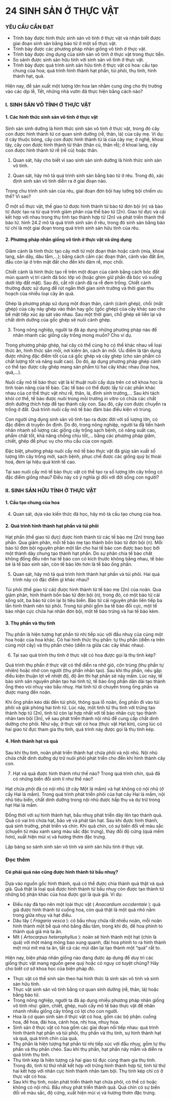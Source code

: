 # 24 SINH SẢN Ở THỰC VẬT

### YÊU CẦU CẦN ĐẠT

- Trình bày được hình thức sinh sản vô tính ở thực vật và nhận biết được giai đoạn sinh sản bằng bào tử ở một số thực vật.
- Trình bày được các phương pháp nhân giống vô tính ở thực vật.
- Trình bày được ứng dụng của sinh sản vô tính ở thực vật trong thực tiễn.
- So sánh được sinh sản hữu tính với sinh sản vô tính ở thực vật.
- Trình bày được quá trình sinh sản hữu tính ở thực vật có hoa: cấu tạo chung của hoa; quá trình hình thành hạt phấn, túi phôi, thụ tinh, hình thành hạt, quả.

Hiện nay, để sản xuất một lượng lớn hoa lan nhằm cung ứng cho thị trường vào các dịp lễ, Tết, những nhà vườn đã thực hiện bằng cách nào?

### I. SINH SẢN VÔ TÍNH Ở THỰC VẬT

#### 1. Các hình thức sinh sản vô tính ở thực vật

Sinh sản sinh dưỡng là hình thức sinh sản vô tính ở thực vật, trong đó cây con được hình thành từ cơ quan sinh dưỡng (rễ, thân, lá) của cây mẹ. Ví dụ: ở cây thuộc bòng, cây con được hình thành từ lá của cây mẹ; ở nghệ, khoai tây, cây con được hình thành từ thân (thân củ, thân rễ); ở khoai lang, cây con được hình thành từ rễ (rễ củ) hoặc thân.

1. Quan sát, hãy cho biết vì sao sinh sản sinh dưỡng là hình thức sinh sản vô tính.

2. Quan sát, hãy mô tả quá trình sinh sản bằng bào tử ở rêu. Trong đó, xác định sinh sản vô tính diễn ra ở giai đoạn nào.

Trong chu trình sinh sản của rêu, giai đoạn đơn bội hay lưỡng bội chiếm ưu thế? Vì sao?

Ở một số thực vật, thế giao tử được hình thành từ bào tử đơn bội (n) và bào tử được tạo ra từ quá trình giảm phân của thể bào tử (2n). Giao tử đực và cái kết hợp với nhau trong thụ tinh tạo thành hợp tử (2n) và phát triển thành thể bào tử. hình 24.2 mô tả quá trình sinh sản ở rêu, trong đó sinh sản bằng bào tử chỉ là một giai đoạn trong quá trình sinh sản hữu tính của rêu.

#### 2. Phương pháp nhân giống vô tính ở thực vật và ứng dụng

Giâm cành là hình thức tạo cây mới từ một đoạn thân hoặc cành (mía, khoai lang, sắn dây, dâu tằm,...); bằng cách cắm các đoạn thân, cành vào đất ẩm, đầu còn lại ở trên mặt đất cho đến khi đâm rễ, mọc chồi.

Chiết cành là hình thức tạo rễ trên một đoạn của cành bằng cách bóc đất mùn quanh vị trí cành đã bóc lớp vỏ (hoặc ghim giữ phần đã bóc vỏ xuống dưới lớp đất mặt). Sau đó, cắt rời cành đã ra rễ đem trồng. Chiết cành thường được sử dụng để rút ngắn thời gian sinh trưởng và thời gian thu hoạch của nhiều loại cây ăn quả.

Ghép là phương pháp sử dụng một đoạn thân, cành (cành ghép), chồi (mắt ghép) của cây này ghép vào thân hay gốc (gốc ghép) của cây khác sao cho bề mặt tiếp xúc áp sát vào nhau. Sau một thời gian, chỗ ghép sẽ liền lại và chất dinh dưỡng của gốc ghép sẽ nuôi cành ghép.

3. Trong nông nghiệp, người ta đã áp dụng những phương pháp nào để nhân nhanh các giống cây trồng mong muốn? Cho ví dụ.

Trong phương pháp ghép, hai cây có thể cùng họ có thể khác nhau về loại thức ăn, hình thức săn mồi, nơi kiếm ăn, cách ăn mồi. Ưu điểm là tận dụng được những đặc điểm tốt của cả gốc ghép và cây ghép (cho sản phẩm có chất lượng tốt và năng suất cao). Do đó, áp dụng phương pháp ghép cành có thể tạo được cây ghép mang sản phẩm từ hai cây khác nhau (loại hoa, quả,...).

Nuôi cấy mô tế bào thực vật là kĩ thuật nuôi cấy dựa trên cơ sở khoa học là tính toàn năng của tế bào. Các tế bào có thể được lấy từ các phần khác nhau của cơ thể thực vật như rễ, thân, lá, đỉnh sinh trưởng,... Sau khi tách khỏi cơ thể, tế bào được nuôi trong môi trường *in vitro* có chứa các chất dinh dưỡng thích hợp để tạo thành cây con. Sau đó, cây con được chuyển ra trồng ở đất. Quá trình nuôi cấy mô tế bào đảm bảo điều kiện vô trùng.

Con người ứng dụng sinh sản vô tính tạo ra được đời với số lượng lớn, có đặc điểm di truyền ổn định. Do đó, trong nông nghiệp, người ta đã tiến hành nhân nhanh số lượng các giống cây trồng sạch bệnh, có năng suất cao, phẩm chất tốt, khả năng chống chịu tốt,... bằng các phương pháp giâm, chiết, ghép để phục vụ cho nhu cầu của con người.

Đặc biệt, phương pháp nuôi cấy mô tế bào thực vật đã giúp sản xuất số lượng lớn cây trồng mới, sạch bệnh, phục chế được các giống quý bị thoái hoá, đem lại hiệu quả kinh tế cao.

Tại sao nuôi cấy mô tế bào thực vật có thể tạo ra số lượng lớn cây trồng có đặc điểm giống nhau? Điều này có ý nghĩa gì đối với đời sống con người?

### II. SINH SẢN HỮU TÍNH Ở THỰC VẬT

#### 1. Cấu tạo chung của hoa

4. Quan sát, dựa vào kiến thức đã học, hãy mô tả cấu tạo chung của hoa.

#### 2. Quá trình hình thành hạt phấn và túi phôi

Hạt phấn (thể giao tử đực) được hình thành từ các tế bào mẹ (2n) trong bao phấn. Qua giảm phân, mỗi tế bào mẹ tạo thành bốn bào tử đơn bội (n). Mỗi bào tử đơn bội nguyên phân một lần cho hai tế bào con được bao bọc bởi một thành dày chung tạo thành hạt phấn. Do sự phân chia tế bào chất không đồng đều nên hai tế bào con có kích thước không bằng nhau, tế bào bé là tế bào sinh sản, còn tế bào lớn hơn là tế bào ống phấn.

5. Quan sát, hãy mô tả quá trình hình thành hạt phấn và túi phôi. Hai quá trình này có đặc điểm gì khác nhau?

Túi phôi (thể giao tử cái) được hình thành từ tế bào mẹ (2n) của noãn. Qua giảm phân, hình thành bốn bào tử đơn bội (n), trong đó, có một bào tử cái sống sót, ba bào tử còn lại bị tiêu biến. Bào tử cái nguyên phân liên tiếp ba lần hình thành nên túi phôi. Trong túi phôi gồm ba tế bào đối cực, một tế bào nhận cực chứa hai nhân đơn bội, một tế bào trứng và hai tế bào kèm.

#### 3. Thụ phấn và thụ tinh

Thụ phấn là hiện tượng hạt phấn từ nhị tiếp xúc với đầu nhuỵ của cùng một hoa hoặc của hoa khác. Có hai hình thức thụ phấn: tự thụ phấn (diễn ra trên cùng một cây) và thụ phấn chéo (diễn ra giữa các cây khác nhau).

6. Tại sao quá trình thụ tinh ở thực vật có hoa được gọi là thụ tinh kép?

Quá trình thụ phấn ở thực vật có thể diễn ra nhờ gió, côn trùng (thụ phấn tự nhiên) hoặc nhờ con người (thụ phấn nhân tạo).
Sau khi thụ phấn, nếu gặp điều kiện thuận lợi về nhiệt độ, độ ẩm thì hạt phấn sẽ nảy mầm. Lúc này, tế bào sinh sản nguyên phân tạo hai tinh tử, tế bào ống phấn dãn dài tạo thành ống theo vòi nhuỵ vào bầu nhuỵ. Hai tinh tử di chuyển trong ống phấn và được mang đến noãn.

Khi ống phấn kéo dài đến túi phôi, thông qua lỗ noãn, ống phấn đi vào túi phôi và giải phóng hai tinh tử. Lúc này, một tinh tử thụ tinh với trứng tạo thành hợp tử (2n), tinh tử còn lại hợp nhất với tế bào nhân cực tạo thành nhân tam bội (3n), về sau phát triển thành nội nhũ để cung cấp chất dinh dưỡng cho phôi. Như vậy, ở thực vật có hoa (thực vật Hạt kín), cùng lúc có hai giao tử đực tham gia thụ tinh, quá trình này được gọi là thụ tinh kép.

#### 4. Hình thành hạt và quả

Sau khi thụ tinh, noãn phát triển thành hạt chứa phôi và nội nhũ. Nội nhũ chứa chất dinh dưỡng dự trữ nuôi phôi phát triển cho đến khi hình thành cây con.

7. Hạt và quả được hình thành như thế nào? Trong quá trình chín, quả đã có những biến đổi sinh lí như thế nào?

Hạt chứa phôi đã có nội nhũ (ở cây Một lá mầm) và hạt không có nội nhũ (ở cây Hai lá mầm). Trong quá trình phát triển phôi của hạt cây Hai lá mầm, nội nhũ tiêu biến, chất dinh dưỡng trong nội nhũ được hấp thụ và dự trữ trong hạt Hai lá mầm.

Đồng thời với sự hình thành hạt, bầu nhuỵ phát triển dày lên tạo thành quả. Quả có vai trò chứa hạt, bảo vệ và phát tán hạt. Sau khi được hình thành, quả sinh trưởng, phát triển và chín. Khi quả chín, có sự biến đổi về màu sắc (chuyển từ màu xanh sang màu sắc đặc trưng), thay đổi độ cứng (quả mềm hơn), xuất hiện mùi vị và hương thơm đặc trưng.

Lập bảng so sánh sinh sản vô tính và sinh sản hữu tính ở thực vật.

### Đọc thêm

#### Có phải quả nào cũng được hình thành từ bầu nhuỵ?

Dựa vào nguồn gốc hình thành, quả có thể được chia thành quả thật và quả giả. Quả thật là loại quả được hình thành từ bầu nhuỵ còn được tạo thành từ những bộ phận khác của hoa được gọi là quả giả. Ví dụ:
- Điều này đã tạo nên một loài thực vật ( *Anacardium occidentale* ): quả giả được hình thành từ cuống hoa, còn quả thật là một quả nhỏ nằm trong giữa nhụy và hạt điều.
- Dâu tây ( *Fragaria vesca* ): có bầu nhuỵ chứa rất nhiều noãn, mỗi noãn hình thành một bễ quả nhỏ bằng đầu tăm, trong khi đó, đế hoa phình to thành quả giả mà ta ăn.
- Mít ( *Artocarpus heterophyllus* ): noãn sẽ hình thành một hạt (chín là quả) với một mảng mỏng bao xung quanh, đài hoa phình to ra hình thành một múi mít mà ta ăn, tất cả các múi dãn lại tạo thành một “quả” rất to.

Hiện nay, biện pháp nhân giống nào đang được áp dụng để duy trì các giống thực vật mang nguồn gene quý hoặc có nguy cơ tuyệt chủng? Hãy cho biết cơ sở khoa học của biện pháp đó.

* Thực vật có thể sinh sản theo hai hình thức là sinh sản vô tính và sinh sản hữu tính.
* Thực vật sinh sản vô tính bằng cơ quan sinh dưỡng (rễ, thân, lá) hoặc bằng bào tử.
* Trong nông nghiệp, người ta đã áp dụng nhiều phương pháp nhân giống vô tính như: giâm, chiết, ghép, nuôi cấy mô tế bào thực vật để nhân nhanh nhiều giống cây trồng có lợi cho con người.
* Hoa là cơ quan sinh sản ở thực vật có hoa, gồm các bộ phận: cuống hoa, đế hoa, đài hoa, cánh hoa, nhị hoa, nhuỵ hoa.
* Sinh sản ở thực vật có hoa gồm các giai đoạn nối tiếp nhau: quá trình hình thành hạt phấn và túi phôi, thụ phấn và thụ tinh, sự hình thành hạt và quả, quá trình chín của quả.
* Thụ phấn là hiện tượng hạt phấn từ nhị tiếp xúc với đầu nhuỵ, gồm tự thụ phấn và thụ phấn chéo. Sau khi thụ phấn, hạt phấn nảy mầm và diễn ra quá trình thụ tinh.
* Thụ tinh kép là hiện tượng cả hai giao tử đực cùng tham gia thụ tinh. Trong đó, tinh tử thứ nhất kết hợp với trứng hình thành hợp tử, tinh tử thứ hai kết hợp với nhân cực hình thành nhân tam bội. Thụ tinh kép chỉ có ở thực vật có hoa.
* Sau khi thụ tinh, noãn phát triển thành hạt chứa phôi, có thể có hoặc không có nội nhũ. Bầu nhuỵ phát triển thành quả. Quả chín có sự biến đổi về màu sắc, độ cứng, xuất hiện mùi vị và hương thơm đặc trưng.
